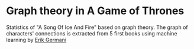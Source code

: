 # Graph theory in A Game of Thrones
Statistics of "A Song Of Ice And Fire" based on graph theory. The graph of characters' connections is extracted from 5 first books using machine learning by [Erik Germani](http://atseajournal.com/asoiaf/)
